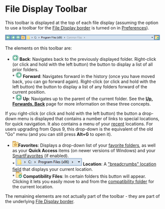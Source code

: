 # File Display Toolbar

This toolbar is displayed at the top of each file display (assuming the option to use a toolbar for the [File Display border](../../navigation/file_display_border.md) is turned on in [Preferences](/Manual/preferences/preferences_categories/file_displays/file_display_border.md)).

![](/Manual/images/media/file_display_toolbar.png)

The elements on this toolbar are:

- ![](/Manual/images/media/location_toolbar_-_back.png) **Back**: Navigates back to the previously displayed folder. Right-click (or click and hold with the left button) the button to display a list of all prior folders.  
  \* ![](/Manual/images/media/location_toolbar_-_forward.png) **Forward**: Navigates forward in the history (once you have moved back, you can go forward again). Right-click (or click and hold with the left button) the button to display a list of any folders forward of the current position.  
  \* ![](/Manual/images/media/location_toolbar_-_up.png) **Up**: Navigates up to the parent of the current folder. See the **[Up, Forwards, Back](../../navigation/up_forwards_back.md)** page for more information on these three concepts.

If you right-click (or click and hold with the left button) the button a drop-down menu is displayed that contains a number of links to special locations, for quick navigation. It also contains a menu of your [recent](../../navigation/recent_and_history_lists.md) locations. For users upgrading from Opus 9, this drop-down is the equivalent of the old "Go" menu (and you can still press **Alt+G** to open it).

- ![](/Manual/images/media/location_toolbar_-_favorites.png)**Favorites**: Displays a drop-down list of your [favorite folders](../../navigation/favorites.md), as well as your **Quick Access** items (on newer versions of Windows) and your [SmartFavorites](../../navigation/smartfavorites.md) (if enabled).  
  \* ![](/Manual/images/media/location_toolbar_-_breadcrumbs.png) **Location**: A ["breadcrumbs" location field](../../navigation/breadcrumbs_location_field.md) that displays your current location.  
  \* ![](/Manual/images/media/location_toolbar_-_compatibility.png) **Compatibility Files**: In certain folders this button will appear. Clicking it lets you easily move to and from the [compatibility folder](/Manual/basic_concepts/virtual_file_system/compatibility_files.md) for the current location.

The remaining elements are not actually part of the toolbar - they are part of the underlying [File Display border](../../navigation/file_display_border.md).
